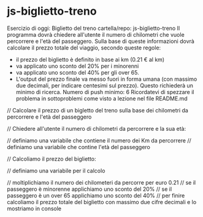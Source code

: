 # js-biglietto-treno

Esercizio di oggi: Biglietto del treno
cartella/repo: js-biglietto-treno
Il programma dovrà chiedere all'utente il numero di chilometri che vuole percorrere e l'età del passeggero. Sulla base di queste informazioni dovrà calcolare il prezzo totale del viaggio, secondo queste regole:
- il prezzo del biglietto è definito in base ai km (0.21 € al km)
- va applicato uno sconto del 20% per i minorenni
- va applicato uno sconto del 40% per gli over 65.
- L'output del prezzo finale va messo fuori in forma umana (con massimo due decimali, per indicare centesimi sul prezzo). Questo richiederà un minimo di ricerca.
Numero di push minimo: 6
Ricordatevi di spezzare il problema in sottoproblemi come visto a lezione nel file README.md


// Calcolare il prezzo di un bigletto del treno sulla base dei chilometri da percorrere e l'età del passeggero

// Chiedere all'utente il numero di chilometri da percorrere e la sua età:

// definiamo una variabile che contiene il numero dei Km da percorrere
// definiamo una variabile che contine l'età del passeggero


// Calcoliamo il prezzo del biglietto:

// definiamo una variabile per il calcolo 

// moltiplichiamo il numero dei chilometeri da percorre per euro 0.21
// se il passeggero è minorenne applichiamo uno sconto del 20%
// se il passeggero è un over 65 applichiamo uno sconto del 40%
// per finire calcoliamo il prezzo totale del biglietto con massimo due cifre decimali e lo mostriamo in console 